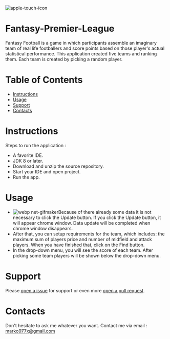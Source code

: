 ![apple-touch-icon](https://user-images.githubusercontent.com/18104045/31047476-b702c8c4-a60b-11e7-82f3-3efd1d192306.png)
# Fantasy-Premier-League
Fantasy Football is a  game in which participants assemble an imaginary team of real life footballers and score points based on those player's actual statistical performance. This application created five teams and ranking them. Each team is created by picking a random player.
# Table of Contents

* [Instructions](#instructions)
* [Usage](#usage)
* [Support](#support)
* [Contacts](#contacts)

# <a name="instructions"></a>Instructions
Steps to run the application : 
   * A favorite IDE.
   * JDK 8 or later.
   * Download and unzip the source repository.
   * Start your IDE and open project.
   * Run the app.
   
# <a name="Usage"></a>Usage
* ![webp net-gifmaker](https://user-images.githubusercontent.com/18104045/31276178-d27d0e5a-aa9a-11e7-9206-388694ccef9f.gif)Because of there already some data it is not necessary to click the Update button. If you click the Update button, it will appear chrome window. Data update will be completed when chrome window disappears.
* After that, you can setup requirements for the team, which includes: the maximum sum of players price and number of midfield and attack players. When you have finished that, click on the Find button. 
* In the drop-down menu, you will see the score of each team. After picking some team players will be shown below the drop-down menu.

# <a name="Support"></a>Support
Please [open a issue](https://github.com/marko977x/Fantasy-Premier-League/issues) for support or even more [open a pull request](https://github.com/marko977x/Fantasy-Premier-League/pulls).

# <a name="Contacts"></a>Contacts
Don't hesitate to ask me whatever you want. Contact me via email : marko977x@gmail.com
